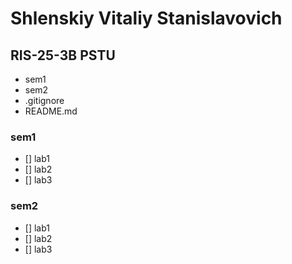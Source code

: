 # Shlenskiy Vitaliy Stanislavovich
## RIS-25-3B PSTU

- sem1
- sem2
- .gitignore
- README.md

### sem1
  - [] lab1
  - [] lab2
  - [] lab3

### sem2
  - [] lab1
  - [] lab2
  - [] lab3

